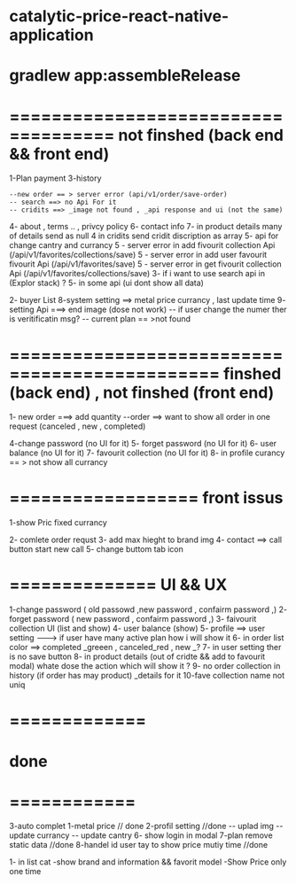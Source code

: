 # catalytic-price-react-native-application
gradlew app:assembleRelease
========================================



====================================
 not finshed (back end && front end)
====================================
1-Plan payment
3-history 

    --new order == > server error (api/v1/order/save-order)
    -- search ==> no Api For it
    -- cridits ==> _image not found , _api response and ui (not the same)
4- about , terms .. , privcy policy
6- contact info
7- in product details many of details send as null
4 in cridits send cridit discription as array 
5- api for change cantry and currancy 
5 - server error in add fivourit collection Api  (/api/v1/favorites/collections/save)
5 - server error in add user favourit fivourit  Api  (/api/v1/favorites/save)
5 - server error in get fivourit collection Api  (/api/v1/favorites/collections/save)
3- if i want to use search api in (Explor stack) ?
5- in some api (ui dont show all data)

2- buyer List
8-system setting ==> metal price currancy , last update  time
9- setting Api ===> end image (dose not work) 
    -- if user change the numer ther is veritificatin msg?
    -- current plan == >not found





==============================================
 finshed (back end) , not finshed (front end)
===============================================
1- new order ===> add quantity
    --order ==> want to show all order in one request (canceled , new , completed)

4-change password (no UI for it)
5- forget password (no UI for it)
6- user balance  (no UI for it)
7- favourit collection  (no UI for it)
8- in profile curancy == > not show all currancy





==================
 front issus 
===================
1-show Pric fixed currancy

2- comlete order requst 
3- add max hieght to brand img 
4- contact ==> call button start new call
5- change buttom tab icon




==============
    UI && UX
==============
1-change password ( old passowd ,new password , confairm password ,) 
2- forget password ( new password , confairm password ,)
3- faivourit collection UI (list and show)
4- user balance (show)
5- profile ==> user setting ---> if user have many active plan  how i will show it 
6- in order list color ==> completed _greeen , canceled_red , new _?
7- in user setting ther is no save button
8- in product details (out of cridte && add to favourit modal) whate dose the action which will show it ?
9- no order collection in history (if order has may product) _details for it
10-fave collection name not uniq


# =============
# done
# ============

3-auto complet
1-metal price // done
2-profil setting  //done
    -- uplad img 
    -- update currancy
    -- update cantry 
6- show login in modal
7-plan remove static data //done 
8-handel id user tay to show price mutiy time //done 

1- in list cat 
    -show brand and information && favorit model
    -Show Price only one time 